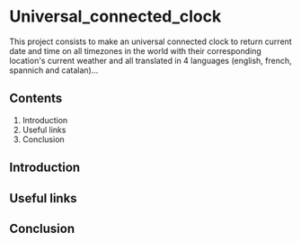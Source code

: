 # Universal_connected_clock
This project consists to make an universal connected clock to return current date and time on all timezones in the world with their corresponding location's current weather and all translated in 4 languages (english, french, spannich and catalan)...

## Contents

1. Introduction
2. Useful links
3. Conclusion

## Introduction

## Useful links

## Conclusion
